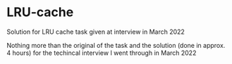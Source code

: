 # LRU-cache
Solution for LRU cache task given at interview in March 2022

Nothing more than the original of the task and the solution (done in approx. 4 hours) for the techincal interview I went through in March 2022
